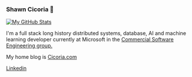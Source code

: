 ### Shawn Cicoria 👋
[![My GitHub Stats](https://github-readme-stats.vercel.app/api/?username=cicorias&count_private=true&show_icons=true&theme=onedark)]()

I'm a full stack long history distributed systems, database, AI and machine learning developer currently at Microsoft in the [Commercial Software Engineering group.](https://devblogs.microsoft.com/cse/)

My home blog is [Cicoria.com](https://www.cicoria.com)

[Linkedin](https://www.linkedin.com/in/shawncicoria/)

<!--
**cicorias/cicorias** is a ✨ _special_ ✨ repository because its `README.md` (this file) appears on your GitHub profile.

Here are some ideas to get you started:

- 🔭 I’m currently working on ...
- 🌱 I’m currently learning ...
- 👯 I’m looking to collaborate on ...
- 🤔 I’m looking for help with ...
- 💬 Ask me about ...
- 📫 How to reach me: ...
- 😄 Pronouns: ...
- ⚡ Fun fact: ...
-->
